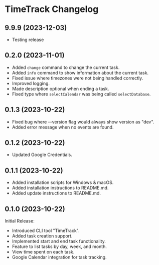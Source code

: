 # TimeTrack Changelog

## 9.9.9 (2023-12-03)

-   Testing release

## 0.2.0 (2023-11-01)

-   Added `change` command to change the current task.
-   Added `info` command to show information about the current task.
-   Fixed issue where timezones were not being handled correctly.
-   Improved logging.
-   Made description optional when ending a task.
-   Fixed type where `selectCalendar` was being called `selectDatabase`.

## 0.1.3 (2023-10-22)

-   Fixed bug where --version flag would always show version as "dev".
-   Added error message when no events are found.

## 0.1.2 (2023-10-22)

-   Updated Google Credentials.

## 0.1.1 (2023-10-22)

-   Added installation scripts for Windows & macOS.
-   Added installation instructions to README.md.
-   Added update instructions to README.md.

## 0.1.0 (2023-10-22)

Initial Release:

-   Introduced CLI tool "TimeTrack".
-   Added task creation support.
-   Implemented start and end task functionality.
-   Feature to list tasks by day, week, and month.
-   View time spent on each task.
-   Google Calendar integration for task tracking.
